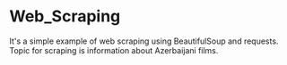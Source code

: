 # Web_Scraping
It's a simple example of web scraping using BeautifulSoup and requests. Topic for scraping is information about Azerbaijani films.
